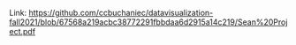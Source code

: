 Link: https://github.com/ccbuchaniec/datavisualization-fall2021/blob/67568a219acbc38772291fbbdaa6d2915a14c219/Sean%20Project.pdf 
